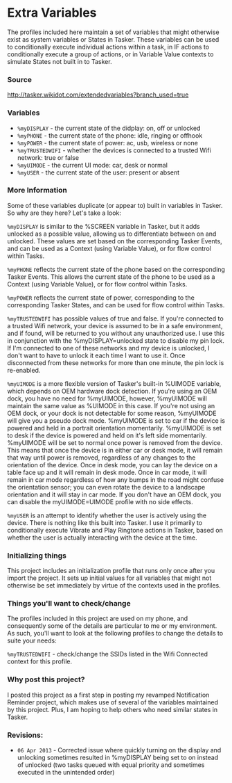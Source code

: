 # Extra Variables
The profiles included here maintain a set of variables that might otherwise exist as system variables or States in Tasker. These variables can be used to conditionally execute individual actions within a task, in IF actions to conditionally execute a group of actions, or in Variable Value contexts to simulate States not built in to Tasker.

### Source
http://tasker.wikidot.com/extendedvariables?branch_used=true

### Variables
* `%myDISPLAY` - the current state of the didplay: on, off or unlocked
* `%myPHONE` - the current state of the phone: idle, ringing or offhook
* `%myPOWER` - the current state of power: ac, usb, wireless or none
* `%myTRUSTEDWIFI` - whether the devices is connected to a trusted Wifi network: true or false
* `%myUIMODE` - the current UI mode: car, desk or normal
* `%myUSER` - the current state of the user: present or absent

### More Information
Some of these variables duplicate (or appear to) built in variables in Tasker. So why are they here? Let's take a look:

`%myDISPLAY` is similar to the %SCREEN variable in Tasker, but it adds unlocked as a possible value, allowing us to differentiate between on and unlocked. These values are set based on the corresponding Tasker Events, and can be used as a Context (using Variable Value), or for flow control within Tasks.

`%myPHONE` reflects the current state of the phone based on the corresponding Tasker Events. This allows the current state of the phone to be used as a Context (using Variable Value), or for flow control within Tasks.

`%myPOWER` reflects the current state of power, corresponding to the corresponding Tasker States, and can be used for flow control within Tasks.

`%myTRUSTEDWIFI` has possible values of true and false. If you're connected to a trusted Wifi network, your device is assumed to be in a safe environment, and if found, will be returned to you without any unauthorized use. I use this in conjunction with the %myDISPLAY=unlocked state to disable my pin lock. If I'm connected to one of these networks and my device is unlocked, I don't want to have to unlock it each time I want to use it. Once disconnected from these networks for more than one minute, the pin lock is re-enabled.

`%myUIMODE` is a more flexible version of Tasker's built-in %UIMODE variable, which depends on OEM hardware dock detection. If you're using an OEM dock, you have no need for %myUIMODE, however, %myUIMODE will maintain the same value as %UIMODE in this case. If you're not using an OEM dock, or your dock is not detectable for some reason, %myUIMODE will give you a pseudo dock mode. %myUIMODE is set to car if the device is powered and held in a portrait orientation momentarily. %myUIMODE is set to desk if the device is powered and held on it's left side momentarily. %myUIMODE will be set to normal once power is removed from the device. This means that once the device is in either car or desk mode, it will remain that way until power is removed, regardless of any changes to the orientation of the device. Once in desk mode, you can lay the device on a table face up and it will remain in desk mode. Once in car mode, it will remain in car mode regardless of how any bumps in the road might confuse the orientation sensor; you can even rotate the device to a landscape orientation and it will stay in car mode. If you don't have an OEM dock, you can disable the myUIMODE=UIMODE profile with no side effects.

`%myUSER` is an attempt to identify whether the user is actively using the device. There is nothing like this built into Tasker. I use it primarily to conditionally execute Vibrate and Play Ringtone actions in Tasker, based on whether the user is actually interacting with the device at the time.

### Initializing things
This project includes an initialization profile that runs only once after you import the project. It sets up initial values for all variables that might not otherwise be set immediately by virtue of the contexts used in the profiles.

### Things you'll want to check/change
The profiles included in this project are used on my phone, and consequently some of the details are particular to me or my environment. As such, you'll want to look at the following profiles to change the details to suite your needs:

`%myTRUSTEDWIFI` - check/change the SSIDs listed in the Wifi Connected context for this profile.

### Why post this project?
I posted this project as a first step in posting my revamped Notification Reminder project, which makes use of several of the variables maintained by this project. Plus, I am hoping to help others who need similar states in Tasker.

### Revisions:
* `06 Apr 2013` - Corrected issue where quickly turning on the display and unlocking sometimes resulted in %myDISPLAY being set to on instead of unlocked (two tasks queued with equal priority and sometimes executed in the unintended order)
